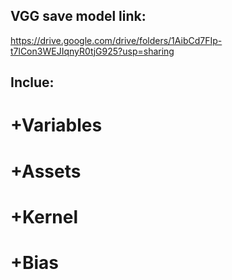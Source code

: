 ## VGG save model link:
https://drive.google.com/drive/folders/1AibCd7FIp-t7lCon3WEJIqnyR0tjG925?usp=sharing
## Inclue: 
#        +Variables
#        +Assets
#        +Kernel
#        +Bias
